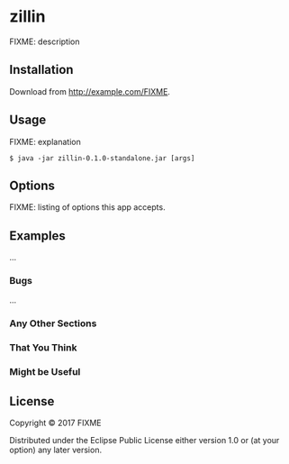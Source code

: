# zillin

FIXME: description

## Installation

Download from http://example.com/FIXME.

## Usage

FIXME: explanation

    $ java -jar zillin-0.1.0-standalone.jar [args]

## Options

FIXME: listing of options this app accepts.

## Examples

...

### Bugs

...

### Any Other Sections
### That You Think
### Might be Useful

## License

Copyright © 2017 FIXME

Distributed under the Eclipse Public License either version 1.0 or (at
your option) any later version.
